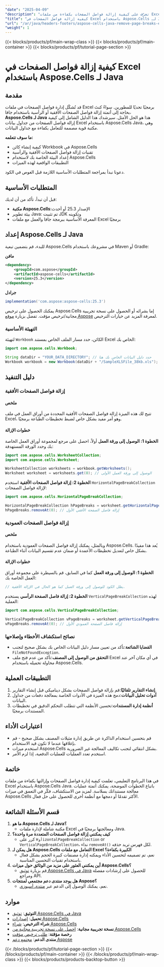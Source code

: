 ```yaml
---
"date": "2025-04-09"
"description": "تعرّف على كيفية إزالة فواصل الصفحات بكفاءة من ملفات Excel باستخدام Aspose.Cells لـ Java. يغطي هذا الدليل إزالة الفواصل الأفقية والرأسية، وإعدادها، وتطبيقاتها العملية."
"title": "كيفية إزالة فواصل الصفحات في Excel باستخدام Aspose.Cells لـ Java - دليل شامل"
"url": "/ar/java/headers-footers/aspose-cells-java-remove-page-breaks-excel/"
"weight": 1
---
```


{{< blocks/products/pf/main-wrap-class >}}
{{< blocks/products/pf/main-container >}}
{{< blocks/products/pf/tutorial-page-section >}}


# كيفية إزالة فواصل الصفحات في Excel باستخدام Aspose.Cells لـ Java

## مقدمة

قد تُشكّل إدارة فواصل الصفحات في ملفات Excel برمجيًا تحديًا للمطورين. سواءً كنتَ بحاجة إلى أتمتة إزالة فواصل الصفحات الأفقية أو الرأسية باستخدام جافا، **Aspose.Cells لـ Java** هذا هو الحل الأمثل. سيرشدك هذا الدليل الشامل إلى كيفية إزالة فواصل الصفحات من جداول بيانات Excel باستخدام Aspose.Cells Java، وهي مكتبة قوية مصممة للتعامل بكفاءة مع جداول البيانات.

**ما سوف تتعلمه:**
- كيفية إنشاء كائن Workbook في Aspose.Cells
- تقنيات إزالة فواصل الصفحات الأفقية والرأسية
- إعداد البيئة الخاصة بك لاستخدام Aspose.Cells
- التطبيقات الواقعية لهذه الميزات

دعونا نبدأ بمراجعة المتطلبات الأساسية اللازمة قبل الغوص في الكود.

## المتطلبات الأساسية

قبل أن تبدأ، تأكد من أن لديك:
- **مكتبة Aspose.Cells**:الإصدار 25.3 أو أحدث
- بيئة تطوير Java: تم تثبيت JDK وتكوينه
- المعرفة الأساسية ببرمجة جافا والعمل مع ملفات Excel برمجيًا

## إعداد Aspose.Cells لـ Java

للبدء، قم بتضمين تبعية Aspose.Cells في مشروعك باستخدام Maven أو Gradle:

**مافن**
```xml
<dependency>
    <groupId>com.aspose</groupId>
    <artifactId>aspose-cells</artifactId>
    <version>25.3</version>
</dependency>
```

**جرادل**
```gradle
implementation('com.aspose:aspose-cells:25.3')
```

يمكنك الحصول على ترخيص Aspose.Cells إما بشرائه أو الحصول على نسخة تجريبية مجانية/ترخيص مؤقت. تفضل بزيارة [موقع Aspose](https://purchase.aspose.com/buy) لمعرفة المزيد عن خيارات الترخيص.

### التهيئة الأساسية

لتهيئة `Workbook` الكائن، حدد مسار الملف الخاص بمستند Excel الخاص بك:
```java
import com.aspose.cells.Workbook;

String dataDir = "YOUR_DATA_DIRECTORY"; // حدد دليل البيانات الخاص بك هنا
Workbook workbook = new Workbook(dataDir + "/SampleXLSFile_38kb.xls");
```

## دليل التنفيذ

### إزالة فواصل الصفحات الأفقية

#### ملخص
تتيح لك هذه الميزة إزالة فواصل الصفحات الأفقية المحددة من أوراق العمل في ملف Excel، وهو أمر مفيد بشكل خاص لضبط تخطيطات الطباعة برمجيًا.

#### خطوات الإزالة
**الخطوة 1: الوصول إلى ورقة العمل**
أولاً، احصل على مرجع لمجموعة أوراق العمل الخاصة بك وحدد الورقة المستهدفة:
```java
import com.aspose.cells.WorksheetCollection;
import com.aspose.cells.Worksheet;

WorksheetCollection worksheets = workbook.getWorksheets();
Worksheet worksheet = worksheets.get(0); // الوصول إلى ورقة العمل الأولى
```
**الخطوة 2: إزالة فواصل الصفحات الأفقية**
استخدم `HorizontalPageBreakCollection` لإزالة فواصل الصفحات:
```java
import com.aspose.cells.HorizontalPageBreakCollection;

HorizontalPageBreakCollection hPageBreaks = worksheet.getHorizontalPageBreaks();
hPageBreaks.removeAt(0); // إزالة فاصل الصفحة الأفقي الأول
```
### إزالة فواصل الصفحات العمودية

#### ملخص
وبالمثل، يمكنك إزالة فواصل الصفحات العمودية باستخدام Aspose.Cells. يُعد هذا مفيدًا بشكل خاص لتعديل تخطيطات الأعمدة أو ضمان عدم تقسيم البيانات أثناء الطباعة.

#### خطوات الإزالة
**الخطوة 1: الوصول إلى ورقة العمل**
كما في السابق، قم بالسيطرة على مجموعة أوراق العمل الخاصة بك:
```java
// يظل الكود للوصول إلى ورقة العمل كما هو الحال في الإزالة الأفقية.
```
**الخطوة 2: إزالة فاصل الصفحة الرأسي**
يستخدم `VerticalPageBreakCollection` لهذه العملية:
```java
import com.aspose.cells.VerticalPageBreakCollection;

VerticalPageBreakCollection vPageBreaks = worksheet.getVerticalPageBreaks();
vPageBreaks.removeAt(0); // إزالة فاصل الصفحة العمودي الأول
```
### نصائح استكشاف الأخطاء وإصلاحها
- **القضايا الشائعة**:تأكد من تعيين مسار دليل البيانات الخاص بك بشكل صحيح لتجنب `FileNotFoundException`.
- **التحقق من الوصول إلى المصنف**:تأكد من عدم فتح ملف Excel في أي مكان آخر عند محاولة تحميله باستخدام Aspose.Cells.

## التطبيقات العملية
1. **إنشاء التقارير تلقائيًا**:قم بإزالة فواصل الصفحات بشكل ديناميكي قبل إنشاء التقارير.
2. **أدوات تحليل البيانات**:دمج هذه الميزة في الأدوات الخاصة بمعالجة دفعات من جداول البيانات.
3. **أنظمة إدارة المستندات**:تحسين الأنظمة التي تتطلب التحكم الدقيق في تخطيطات المستندات برمجيًا.

## اعتبارات الأداء
- قم بتحسين استخدام الذاكرة عن طريق إدارة مثيلات المصنف بشكل صحيح - قم بإغلاقها عندما لا تكون قيد الاستخدام.
- استخدم ميزات Aspose.Cells بشكل انتقائي لتجنب تكاليف المعالجة غير الضرورية.
- استخدم تعدد العمليات للعمليات الدفعية، إذا لزم الأمر.

## خاتمة
في هذا البرنامج التعليمي، تعلمت كيفية إدارة فواصل الصفحات وإزالتها بكفاءة من ملفات Excel باستخدام Aspose.Cells Java. باتباع الخطوات الموضحة، يمكنك أتمتة عمليات معالجة مستنداتك بسلاسة. لمزيد من الاستكشاف، فكّر في التعمق في ميزات Aspose.Cells الأكثر تقدمًا أو دمجها مع أنظمة أخرى للحصول على حل فعال.

## قسم الأسئلة الشائعة
1. **ما هو Aspose.Cells لـ Java؟**
   - مكتبة شاملة لإدارة ملفات Excel ومعالجتها برمجيًا في Java.
2. **كيف يمكنني إزالة فواصل الصفحات المتعددة مرة واحدة؟**
   - كرر على `HأوizontalPageBreakCollection` or `VerticalPageBreakCollection`، نداء `removeAt()` لكل فهرس تريد حذفه.
3. **هل يمكن لـ Aspose.Cells التعامل مع ملفات Excel الكبيرة بكفاءة؟**
   - نعم، تم تصميمه لتحسين الأداء ويمكنه إدارة مصنفات كبيرة الحجم بشكل فعال باستخدام تقنيات التحسين المناسبة.
4. **أين يمكنني العثور على مزيد من الوثائق حول ميزات Aspose.Cells؟**
   - قم بزيارة [توثيق Aspose.Cells في Java](https://reference.aspose.com/cells/java/) للحصول على إرشادات مفصلة ومراجع API.
5. **هل يوجد منتدى دعم مجتمعي لمنتجات Aspose؟**
   - نعم، يمكنك الوصول إلى الدعم عبر [منتدى أسبوزي](https://forum.aspose.com/c/cells/9).

## موارد
- **التوثيق**: [توثيق Aspose.Cells في Java](https://reference.aspose.com/cells/java/)
- **تحميل**: [إصدارات Aspose.Cells](https://releases.aspose.com/cells/java/)
- **شراء الترخيص**: [شراء Aspose.Cells](https://purchase.aspose.com/buy)
- **نسخة تجريبية مجانية**: [احصل على نسخة تجريبية مجانية من Aspose.Cells](https://releases.aspose.com/cells/java/)
- **رخصة مؤقتة**: [طلب ترخيص مؤقت](https://purchase.aspose.com/temporary-license/)
- **منتدى الدعم**: [مجتمع دعم Aspose](https://forum.aspose.com/c/cells/9)

{{< /blocks/products/pf/tutorial-page-section >}}
{{< /blocks/products/pf/main-container >}}
{{< /blocks/products/pf/main-wrap-class >}}
{{< blocks/products/products-backtop-button >}}